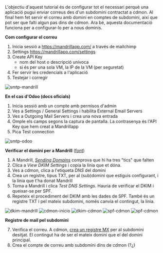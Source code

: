 L'objectiu d'aquest tutorial és de configurar tot el necessari perquè una aplicació pugui enviar correus des d'un subdomini contractat a cdmon. Al final hem fet servir el correu amb domini en comptes de subdomini, així que pot ser que falti algun pas dins de cdmon. Ara bé, aquesta documentació funciona per a configurar-lo per a nous dominis.

**Com configurar el correu**

1. Inicia sessió a https://mandrillapp.com/ a través de mailchimp
2. Settings https://mandrillapp.com/settings
3. Create API Key
    * nom del host o descripció unívoca
    * si és per una sola VM, la IP de la VM (per seguretat)
4. Fer servir les credencials a l'aplicació
5. Testejar i corregir

![smtp-mandrill](https://trello-attachments.s3.amazonaws.com/5ba263b6542ddf55e313f2b3/5c910535f97b3b6e51dd6408/c15d6deea41147099c0cafad60adbdaa/imatge.png)

**En el cas d'Odoo (docs oficials)**

1. Inicia sessió amb un compte amb permisos d'admin
2. Ves a Settings / General Settings i habilita External Email Servers
3. Ves a Outgoing Mail Servers i crea una nova entrada
4. Omple els camps segons la captura de pantalla. La contrasenya és l'API Key que hem creat a Mandrillapp
5. Pica Test connection

![smtp-odoo](https://trello-attachments.s3.amazonaws.com/5c910535f97b3b6e51dd6408/946x653/77ae655bd4083e862c1a6a28635e99fd/imatge.png)

**Verificar el domini per a Mandrill** ([font](https://mandrill.zendesk.com/hc/en-us/articles/205582247-About-Domain-Verification))

1. A Mandrill, _[Sending Domains](https://mandrillapp.com/settings/sending-domains)_ comprova que  hi ha tres "tics" que falten
2. Clica a _View DKIM Settings_ i copia la línia que et dóna.
3. Ves a cdmon, clica a l'etiqueta _DNS_ del domini
4. Crea un registre, tipus TXT, per al (sub)domini que estiguis configurant, i la línia que t'ha donat Mandrill
5. Torna a Mandrill i clica _Test DNS Settings_. Hauria de verificar el DKIM i queixar-se per SPF.
6. Repeteix el procediment del DKIM amb les dades de SPF. També és un registre TXT i pel mateix subdomini, només canvia el contingut, la línia.

![dkim-mandrill](https://trello-attachments.s3.amazonaws.com/5c910535f97b3b6e51dd6408/940x246/c00f086111d5a659dbc4205d74a0f853/cargar_el_27_3_2019_a_las_9_05_54.png)
![cdmon-inicio](https://trello-attachments.s3.amazonaws.com/5ba263b6542ddf55e313f2b3/5c910535f97b3b6e51dd6408/0ad4acf293ce7bbb89148f4754f30bd3/imatge.png)
![dkim-cdmon](https://trello-attachments.s3.amazonaws.com/5ba263b6542ddf55e313f2b3/5c910535f97b3b6e51dd6408/cb42589ba4d2cf79f7633bca7ab95b88/imatge.png)
![spf-cdmon](https://trello-attachments.s3.amazonaws.com/5c910535f97b3b6e51dd6408/940x233/76e0e98d13899fe3bf2aa973039560c4/imatge.png)
![spf-cdmon](https://trello-attachments.s3.amazonaws.com/5ba263b6542ddf55e313f2b3/5c910535f97b3b6e51dd6408/3cada7e7dc7bcbe5545e464551328910/imatge.png)

**Registre de mail pel subdomini**

7. Verifica el correu. A cdmon, [crea un registre MX](https://ticket.cdmon.com/es/support/solutions/articles/7000006119-c%c3%b3mo-configurar-el-registro-de-correo-o-registro-mx) per al subdomini desitjat. El contingut ha de ser el mateix domini que el del domini principal.
8. Crea el compte de correu amb subdomini dins de cdmon (?¿)